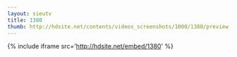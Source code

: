 ```yaml
---
layout: sieutv
title: 1380
thumb: http://hdsite.net/contents/videos_screenshots/1000/1380/preview_360p.mp4.jpg
---
```

{% include iframe src='http://hdsite.net/embed/1380' %}
 
